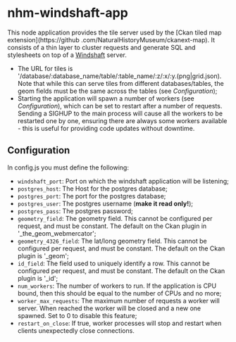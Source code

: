 # nhm-windshaft-app

This node application provides the tile server used by the [Ckan tiled map extension](https://github
.com/NaturalHistoryMuseum/ckanext-map). It consists of a thin layer to cluster requests and generate SQL and 
stylesheets on top of a [Windshaft](https://github.com/CartoDB/Windshaft) server.

- The URL for tiles is '/database/:database_name/table/:table_name/:z/:x/:y.(png|grid.json). Note that while this can serve tiles from different databases/tables, the geom fields must be the same across the tables (see *Configuration*);
- Starting the application will spawn a number of workers (see *Configuration*), which can be set to restart after a number of requests. Sending a SIGHUP to the main process will cause all the workers to be restarted one by one, ensuring there are always some workers available - this is useful for providing code updates without downtime.

## Configuration
In config.js you must define the following:

- ```windshaft_port```: Port on which the windshaft application will be listening;
- ```postgres_host```: The Host for the postgres database;
- ```postgres_port```: The port for the postgres database;
- ```postgres_user```: The postgres username (**make it read only!**);
- ```postgres_pass```: The postgres password;
- ```geometry_field```: The geometry field. This cannot be configured per request, and must be constant. The default on the Ckan plugin in '_the_geom_webmercator';
- ```geometry_4326_field```: The lat/long geometry field. This cannot be configured per request, and must be constant. The default on the Ckan plugin is '_geom';
- ```id_field```: The field used to uniquely identify a row. This cannot be configured per request, and must be constant. The default on the Ckan plugin is '_id';
- ```num_workers```: The number of workers to run. If the application is CPU bound, then this should be equal to the number of CPUs and no more;
- ```worker_max_requests```: The maximum number of requests a worker will server. When reached the worker will be closed and a new one spawned. Set to 0 to disable this feature;
- ```restart_on_close```: If true, worker processes will stop and restart when clients unexpectedly close connections.